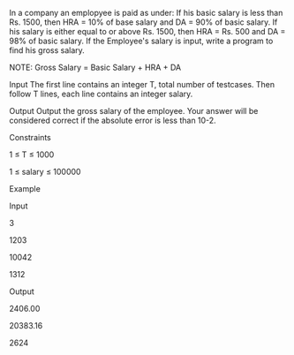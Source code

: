 In a company an emplopyee is paid as under: If his basic salary is less than Rs. 1500, then HRA = 10% of base salary and DA = 90% of basic salary.
If his salary is either equal to or above Rs. 1500, then HRA = Rs. 500 and DA = 98% of basic salary. If the Employee's salary is input, write a program to find his gross salary.

NOTE: Gross Salary = Basic Salary + HRA + DA

Input
The first line contains an integer T, total number of testcases. Then follow T lines, each line contains an integer salary.

Output
Output the gross salary of the employee. Your answer will be considered correct if the absolute error is less than 10-2.

Constraints

1 ≤ T ≤ 1000

1 ≤ salary ≤ 100000

Example

Input

3

1203

10042

1312

Output

2406.00

20383.16

2624
